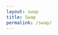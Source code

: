 ```yaml
---
layout: swap
title: Swap
permalink: /swap/
---
```


<!-- The content of this page will use the swap layout defined in swap.html -->
